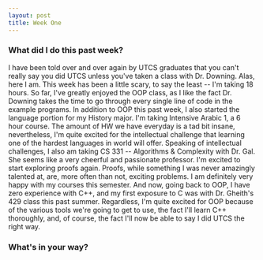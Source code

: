 ```yaml
---
layout: post
title: Week One
---
```


### What did I do this past week?

I have been told over and over again by UTCS graduates that you can't really say you did UTCS unless you've taken a class with Dr. Downing. Alas, here I am. This week has been a little scary, to say the least -- I'm taking 18 hours. So far, I've greatly enjoyed the OOP class, as I like the fact Dr. Downing takes the time to go through every single line of code in the example programs. In addition to OOP this past week, I also started the language portion for my History major. I'm taking Intensive Arabic 1, a 6 hour course. The amount of HW we have everyday is a tad bit insane, nevertheless, I'm quite excited for the intellectual challenge that learning one of the hardest languages in world will offer. Speaking of intellectual challenges, I also am taking CS 331 -- Algorithms & Complexity with Dr. Gal. She seems like a very cheerful and passionate professor. I'm excited to start exploring proofs again. Proofs, while something I was never amazingly talented at, are, more often than not, exciting problems. I am definitely very happy with my courses this semester. And now, going back to OOP, I have zero experience with C++, and my first exposure to C was with Dr. Gheith's 429 class this past summer. Regardless, I'm quite excited for OOP because of the various tools we're going to get to use, the fact I'll learn C++ thoroughly, and, of course, the fact I'll now be able to say I did UTCS the right way. 

### What's in your way?

